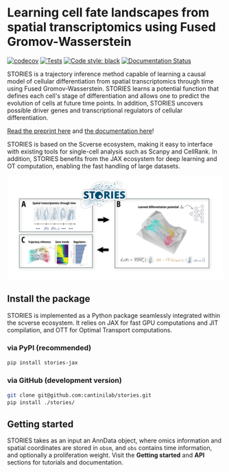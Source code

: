 # Learning cell fate landscapes from spatial transcriptomics using Fused Gromov-Wasserstein

[![codecov](https://codecov.io/gh/gjhuizing/stories/graph/badge.svg?token=5DWDYPAUYI)](https://codecov.io/gh/gjhuizing/stories)
[![Tests](https://github.com/cantinilab/stories/actions/workflows/main.yml/badge.svg)](https://github.com/cantinilab/stories/actions/workflows/main.yml)
[![Code style: black](https://img.shields.io/badge/code%20style-black-000000.svg)](https://github.com/psf/black)
[![Documentation Status](https://readthedocs.org/projects/stories/badge/?version=latest)](https://stories.readthedocs.io/en/latest/?badge=latest)

STORIES is a trajectory inference method capable of learning a causal model of cellular differentiation from spatial transcriptomics through time using Fused Gromov-Wasserstein. STORIES learns a potential function that defines each cell's stage of differentiation and allows one to predict the evolution of cells at future time points. In addition, STORIES uncovers possible driver genes and transcriptional regulators of cellular differentiation.

[Read the preprint here](https://www.biorxiv.org/content/xxxxx) and [the documentation here](https://stories.rtfd.io)!

STORIES is based on the Scverse ecosystem, making it easy to interface with existing tools for single-cell analysis such as Scanpy and CellRank. In addition, STORIES benefits from the JAX ecosystem for deep learning and OT computation, enabling the fast handling of large datasets.

![introductory figure](docs/_static/fig1.png)

## Install the package

STORIES is implemented as a Python package seamlessly integrated within the scverse ecosystem. It relies on JAX for fast GPU computations and JIT compilation, and OTT for Optimal Transport computations.

### via PyPI (recommended)

```bash
pip install stories-jax
```

### via GitHub (development version)

```bash
git clone git@github.com:cantinilab/stories.git
pip install ./stories/
```

## Getting started

STORIES takes as an input an AnnData object, where omics information and spatial coordinates are stored in `obsm`, and `obs` contains time information, and optionally a proliferation weight. Visit the **Getting started** and **API** sections for tutorials and documentation.
